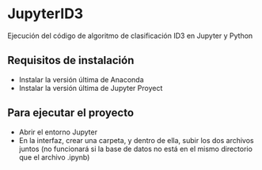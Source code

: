 # JupyterID3
Ejecución del código de algoritmo de clasificación ID3 en Jupyter y Python

## Requisitos de instalación
- Instalar la versión última de Anaconda
- Instalar la versión última de Jupyter Proyect

## Para ejecutar el proyecto
- Abrir el entorno Jupyter
- En la interfaz, crear una carpeta, y dentro de ella, subir los dos archivos juntos (no funcionará si la base de datos no está en el mismo directorio que el archivo .ipynb) 